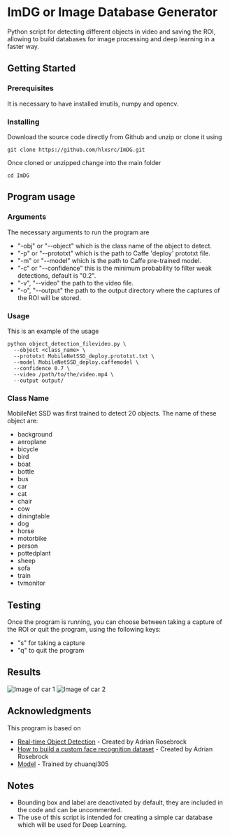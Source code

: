# ImDG or Image Database Generator 

Python script for detecting different objects in video and saving the ROI, allowing to build databases for image processing and deep learning in a faster way. 

## Getting Started

### Prerequisites

It is necessary to have installed imutils, numpy and opencv.

### Installing

Download the source code directly from Github and unzip or clone it using 

`git clone https://github.com/hlxsrc/ImDG.git`

Once cloned or unzipped change into the main folder

`cd ImDG`

## Program usage

### Arguments 

The necessary arguments to run the program are

* "-obj" or "--object" which is the class name of the object to detect. 
* "-p" or "--prototxt" which is the path to Caffe 'deploy' prototxt file.
* "-m" or "--model" which is the path to Caffe pre-trained model.
* "-c" or "--confidence" this is the minimum probability to filter weak detections, default is "0.2".
* "-v", "--video" the path to the video file.
* "-o", "--output" the path to the output directory where the captures of the ROI will be stored.

### Usage

This is an example of the usage

```
python object_detection_filevideo.py \
  --object <class_name> \
  --prototxt MobileNetSSD_deploy.prototxt.txt \
  --model MobileNetSSD_deploy.caffemodel \
  --confidence 0.7 \
  --video /path/to/the/video.mp4 \
  --output output/
```
### Class Name

MobileNet SSD was first trained to detect 20 objects. The name of these object are: 

- background 
- aeroplane 
- bicycle 
- bird 
- boat
- bottle 
- bus
- car
- cat
- chair
- cow
- diningtable
- dog
- horse
- motorbike 
- person 
- pottedplant
- sheep
- sofa
- train
- tvmonitor

## Testing

Once the program is running, you can choose between taking a capture of the ROI or quit the program, using the following keys:

* "s" for taking a capture
* "q" to quit the program

## Results 

![Image of car 1](https://raw.githubusercontent.com/hlxsrc/car_detection/master/output/00009.png)
![Image of car 2](https://raw.githubusercontent.com/hlxsrc/car_detection/master/output/00003.png)

## Acknowledgments

This program is based on
* [Real-time Object Detection](https://www.pyimagesearch.com/2017/09/18/real-time-object-detection-with-deep-learning-and-opencv/) - Created by Adrian Rosebrock 
* [How to build a custom face recognition dataset](https://www.pyimagesearch.com/2018/06/11/how-to-build-a-custom-face-recognition-dataset/) - Created by Adrian Rosebrock
* [Model](https://github.com/chuanqi305/MobileNet-SSD) - Trained by chuanqi305


## Notes

* Bounding box and label are deactivated by default, they are included in the code and can be uncommented.
* The use of this script is intended for creating a simple car database which will be used for Deep Learning. 
